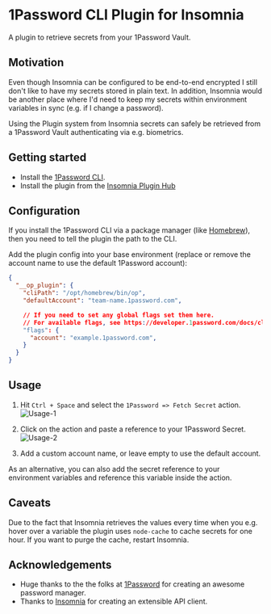 # 1Password CLI Plugin for Insomnia

A plugin to retrieve secrets from your 1Password Vault.

## Motivation

Even though Insomnia can be configured to be end-to-end encrypted I still don't like to have my
secrets stored in plain text. In addition, Insomnia would be another place where I'd need to keep
my secrets within environment variables in sync (e.g. if I change a password).

Using the Plugin system from Insomnia secrets can safely be retrieved from a 1Password Vault
authenticating via e.g. biometrics.

## Getting started

* Install the [1Password CLI](https://developer.1password.com/docs/cli/).
* Install the plugin from the [Insomnia Plugin Hub](https://insomnia.rest/plugins/)

## Configuration

If you install the 1Password CLI via a package manager (like [Homebrew](https://brew.sh/)), then
you need to tell the plugin the path to the CLI.

Add the plugin config into your base environment (replace or remove the account name to use the default 1Password account):

```json
{
  "__op_plugin": {
    "cliPath": "/opt/homebrew/bin/op",
    "defaultAccount": "team-name.1password.com",

    // If you need to set any global flags set them here.
    // For available flags, see https://developer.1password.com/docs/cli/reference/#global-flags
    "flags": {
      "account": "example.1password.com",
    }
  }
}
```

## Usage

1. Hit `Ctrl + Space` and select the `1Password => Fetch Secret` action.
![Usage-1](https://github.com/benvp/insomnia-plugin-op/blob/main/images/plugin-usage-1.png?raw=true)

2. Click on the action and paste a reference to your 1Password Secret.
![Usage-2](https://github.com/benvp/insomnia-plugin-op/blob/main/images/plugin-usage-2.png?raw=true)

3. Add a custom account name, or leave empty to use the default account.

As an alternative, you can also add the secret reference to your environment variables and
reference this variable inside the action.

## Caveats

Due to the fact that Insomnia retrieves the values every time when you e.g. hover over a variable
the plugin uses `node-cache` to cache secrets for one hour. If you want to purge the cache,
restart Insomnia.

## Acknowledgements

* Huge thanks to the the folks at [1Password](https://1password.com) for creating an awesome
password manager.
* Thanks to [Insomnia](https://insomnia.rest) for creating an extensible API client.
